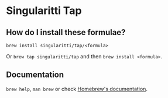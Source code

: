 # Singularitti Tap

## How do I install these formulae?

`brew install singularitti/tap/<formula>`

Or `brew tap singularitti/tap` and then `brew install <formula>`.

## Documentation

`brew help`, `man brew` or check [Homebrew's documentation](https://docs.brew.sh).
